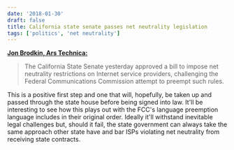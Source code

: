 ```yaml
---
date: '2018-01-30'
draft: false
title: California state senate passes net neutrality legislation
tags: ['politics', 'net neutrality']
---
```


**[Jon Brodkin, Ars Technica:](https://arstechnica.com/?p=1251427)**

> The California State Senate yesterday approved a bill to impose net neutrality restrictions on Internet service providers, challenging the Federal Communications Commission attempt to preempt such rules.<!-- excerpt -->

This is a positive first step and one that will, hopefully, be taken up and passed through the state house before being signed into law. It'll be interesting to see how this plays out with the FCC's language preemption language includes in their original order. Ideally it'll withstand inevitable legal challenges but, should it fail, the state government can always take the same approach other state have and bar ISPs violating net neutrality from receiving state contracts.
